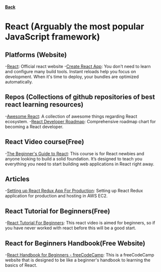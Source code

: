 **[Back](/README.md/)**

# React (Arguably the most popular JavaScript framework)

## Platforms (Website)

-[React](https://reactjs.org/): Official react website -[Create React App](https://create-react-app.dev/): You don't need to learn and configure many build tools. Instant reloads help you focus on development. When it's time to deploy, your bundles are optimized automatically.

## Repos (Collections of github repositories of best react learning resources)

-[Awesome React](https://github.com/enaqx/awesome-react): A collection of awesome things regarding React ecosystem.
-[React Developer Roadmap](https://github.com/adam-golab/react-developer-roadmap): Comprehensive roadmap chart for becoming a React developer.

## React Video course(Free)

-[The Beginner's Guide to React](https://egghead.io/courses/the-beginner-s-guide-to-react): This course is for React newbies and anyone looking to build a solid foundation. It’s designed to teach you everything you need to start building web applications in React right away.

## Articles
-[Setting up React Redux App For Production](https://medium.com/@gobindathakur/setting-up-react-redux-application-for-production-and-hosting-in-aws-ec2-8bbb8bf3c643): Setting up React Redux application for production and hosting in AWS EC2.

## React Tutorial for Beginners(Free)
-[React Tutorial For Beginners](https://www.youtube.com/watch?v=dGcsHMXbSOA&list=PLDyQo7g0_nsVHmyZZpVJyFn5ojlboVEhE&pbjreload=101): This react video is aimed for beginners, so if you have never worked with react before this will be a good start.

## React for Beginners Handbook(Free Website)
-[React Handbook for Beginners - freeCodeCamp](https://www.freecodecamp.org/news/react-beginner-handbook/): This is a freeCodeCamp website that is designed to be like a beginner's handbook to learning the basics of React.
